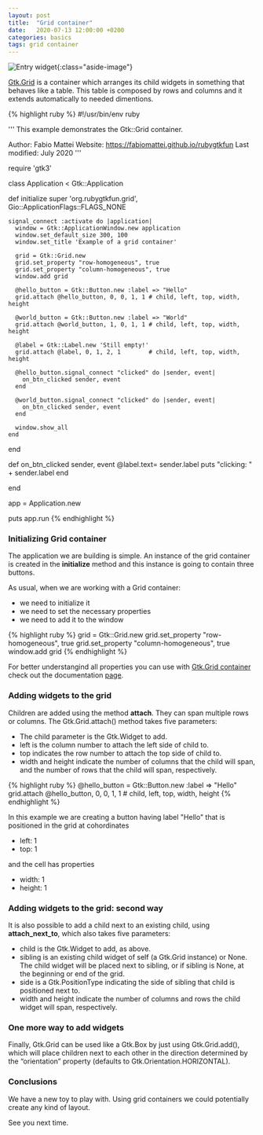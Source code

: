 ```yaml
---
layout: post
title:  "Grid container"
date:   2020-07-13 12:00:00 +0200
categories: basics
tags: grid container
---
```


![Entry widget](/rubygtkfun/images/posts/box.png){:class="aside-image"}

[Gtk.Grid](https://developer.gnome.org/gtk3/stable/GtkGrid.html) is a container which arranges its child widgets in something that behaves like a table.
This table is composed by rows and columns and it extends automatically to needed dimentions.

{% highlight ruby %}
#!/usr/bin/env ruby

'''
This example demonstrates the Gtk::Grid container.

Author: Fabio Mattei
Website: https://fabiomattei.github.io/rubygtkfun
Last modified: July 2020
'''

require 'gtk3'

class Application < Gtk::Application

  def initialize
    super 'org.rubygtkfun.grid', Gio::ApplicationFlags::FLAGS_NONE

    signal_connect :activate do |application|
      window = Gtk::ApplicationWindow.new application
      window.set_default_size 300, 100
      window.set_title 'Example of a grid container'

      grid = Gtk::Grid.new
      grid.set_property "row-homogeneous", true
      grid.set_property "column-homogeneous", true
      window.add grid

      @hello_button = Gtk::Button.new :label => "Hello"
      grid.attach @hello_button, 0, 0, 1, 1 # child, left, top, width, height

      @world_button = Gtk::Button.new :label => "World"
      grid.attach @world_button, 1, 0, 1, 1 # child, left, top, width, height

      @label = Gtk::Label.new 'Still empty!'
      grid.attach @label, 0, 1, 2, 1        # child, left, top, width, height

      @hello_button.signal_connect "clicked" do |sender, event| 
        on_btn_clicked sender, event
      end

      @world_button.signal_connect "clicked" do |sender, event| 
        on_btn_clicked sender, event
      end

      window.show_all
    end

  end

  def on_btn_clicked sender, event
    @label.text= sender.label
    puts "clicking: " + sender.label
  end

end


app = Application.new

puts app.run
{% endhighlight %}

### Initializing Grid container

The application we are building is simple. 
An instance of the grid container is created in the __initialize__ method and this instance is going to contain three buttons.

As usual, when we are working with a Grid container:

* we need to initialize it
* we need to set the necessary properties 
* we need to add it to the window

{% highlight ruby %}
      grid = Gtk::Grid.new
      grid.set_property "row-homogeneous", true
      grid.set_property "column-homogeneous", true
      window.add grid
{% endhighlight %}

For better understangind all properties you can use with [Gtk.Grid container](https://developer.gnome.org/gtk3/stable/GtkGrid.html) check out the documentation [page](https://developer.gnome.org/gtk3/stable/GtkGrid.html).

### Adding widgets to the grid

Children are added using the method **attach**. They can span multiple rows or columns. 
The Gtk.Grid.attach() method takes five parameters:

* The child parameter is the Gtk.Widget to add.
* left is the column number to attach the left side of child to.
* top indicates the row number to attach the top side of child to.
* width and height indicate the number of columns that the child will span, and the number of rows that the child will span, respectively.

{% highlight ruby %}
@hello_button = Gtk::Button.new :label => "Hello"
grid.attach @hello_button, 0, 0, 1, 1 # child, left, top, width, height
{% endhighlight %}

In this example we are creating a button having label "Hello" that is positioned in the grid at cohordinates

* left: 1
* top: 1

and the cell has properties

* width: 1
* height: 1
 
### Adding widgets to the grid: second way
     
It is also possible to add a child next to an existing child, using **attach_next_to**, which also takes five parameters:

* child is the Gtk.Widget to add, as above.
* sibling is an existing child widget of self (a Gtk.Grid instance) or None. The child widget will be placed next to sibling, or if sibling is None, at the beginning or end of the grid.
* side is a Gtk.PositionType indicating the side of sibling that child is positioned next to.
* width and height indicate the number of columns and rows the child widget will span, respectively.

### One more way to add widgets

Finally, Gtk.Grid can be used like a Gtk.Box by just using Gtk.Grid.add(), which will place children next to each other in the direction determined by the “orientation” property (defaults to Gtk.Orientation.HORIZONTAL).

### Conclusions

We have a new toy to play with. Using grid containers we could potentially create any kind of layout.

See you next time.
